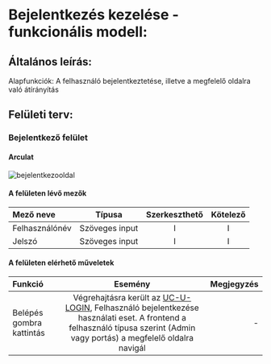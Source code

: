 # Bejelentkezés kezelése - funkcionális modell:

## Általános leírás:

Alapfunkciók: A felhasználó bejelentkeztetése, illetve a megfelelő oldalra való átírányítás</br>

## Felületi terv:

### Bejelentkező felület

#### Arculat

![bejelentkezooldal](loginpage.png)

#### A felületen lévő mezők

| Mező neve        |     Típusa     | Szerkeszthető | Kötelező |
|:-----------------|:--------------:|:-------------:|:--------:|
| Felhasználónév   | Szöveges input |       I       |    I     |
| Jelszó           | Szöveges input |       I       |    I     |

#### A felületen elérhető műveletek

| Funkció                  |                                                                                           Esemény                                                                                           | Megjegyzés |
|:-------------------------|:-------------------------------------------------------------------------------------------------------------------------------------------------------------------------------------------:|-----------:|
| Belépés gombra kattintás | Végrehajtásra került az [UC-U-LOGIN](user_usecases.md), Felhasználó bejelentkezése használati eset. A frontend a felhasználó típusa szerint (Admin vagy portás) a megfelelő oldalra navigál |          - |

